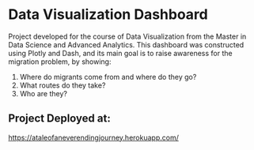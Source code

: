 # Data Visualization Dashboard

Project developed for the course of Data Visualization from the Master in Data Science and Advanced Analytics. 
This dashboard was constructed using Plotly and Dash, and its main goal is to raise awareness for the migration problem, by showing:
1. Where do migrants come from and where do they go?
2. What routes do they take?
3. Who are they?

## Project Deployed at:
  https://ataleofaneverendingjourney.herokuapp.com/
